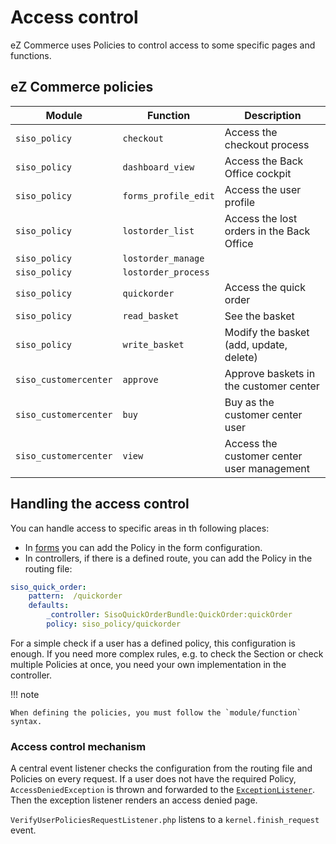 # Access control

eZ Commerce uses Policies to control access to some specific pages and functions.

## eZ Commerce policies

|Module|Function|Description|
|--- |--- |--- |
|`siso_policy`|`checkout`|Access the checkout process|
|`siso_policy`|`dashboard_view`|Access the Back Office cockpit|
|`siso_policy`|`forms_profile_edit`|Access the user profile|
|`siso_policy`|`lostorder_list`|Access the lost orders in the Back Office|
|`siso_policy`|`lostorder_manage`||
|`siso_policy`|`lostorder_process`||
|`siso_policy`|`quickorder`|Access the quick order|
|`siso_policy`|`read_basket`|See the basket|
|`siso_policy`|`write_basket`|Modify the basket (add, update, delete)|
|`siso_customercenter`|`approve`|Approve baskets in the customer center|
|`siso_customercenter`|`buy`|Buy as the customer center user|
|`siso_customercenter`|`view`|Access the customer center user management|

## Handling the access control

You can handle access to specific areas in th following places:

- In [forms](../forms/forms.md) you can add the Policy in the form configuration. 
- In controllers, if there is a defined route, you can add the Policy in the routing file:

``` yaml
siso_quick_order:
    pattern:  /quickorder
    defaults:
        _controller: SisoQuickOrderBundle:QuickOrder:quickOrder
        policy: siso_policy/quickorder
```

For a simple check if a user has a defined policy, this configuration is enough.
If you need more complex rules, e.g. to check the Section or check multiple Policies at once,
you need your own implementation in the controller.

!!! note

    When defining the policies, you must follow the `module/function` syntax.

### Access control mechanism

A central event listener checks the configuration from the routing file and Policies on every request.
If a user does not have the required Policy, `AccessDeniedException` is thrown and forwarded to the [`ExceptionListener`](../../cookbook/exception_handling/exception_handling.md).
Then the exception listener renders an access denied page.

`VerifyUserPoliciesRequestListener.php` listens to a `kernel.finish_request` event.
